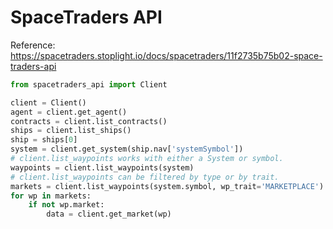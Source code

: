 # SpaceTraders API

Reference: https://spacetraders.stoplight.io/docs/spacetraders/11f2735b75b02-space-traders-api

```python
from spacetraders_api import Client

client = Client()
agent = client.get_agent()
contracts = client.list_contracts()
ships = client.list_ships()
ship = ships[0]
system = client.get_system(ship.nav['systemSymbol'])
# client.list_waypoints works with either a System or symbol.
waypoints = client.list_waypoints(system)
# client.list_waypoints can be filtered by type or by trait.
markets = client.list_waypoints(system.symbol, wp_trait='MARKETPLACE')
for wp in markets:
    if not wp.market:
        data = client.get_market(wp)
```
